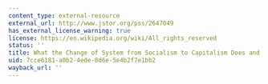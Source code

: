 ```yaml
---
content_type: external-resource
external_url: http://www.jstor.org/pss/2647049
has_external_license_warning: true
license: https://en.wikipedia.org/wiki/All_rights_reserved
status: ''
title: What the Change of System from Socialism to Capitalism Does and Does Not Mean
uid: 7cce6181-a0b2-4ede-8d6e-5e4b2f7e1bb2
wayback_url: ''
---
```

